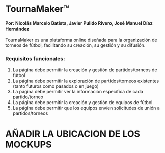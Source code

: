 # TournaMaker™
#### Por: Nicolás Marcelo Batista, Javier Pulido Rivero, José Manuel Díaz Hernández

TournaMaker es una plataforma online diseñada para la organización de torneos de fútbol, facilitando su creación, su gestión y su difusión.

### Requisitos funcionales:

1. La página debe permitir la creación y gestión de partidos/torneos de fútbol
2. La página debe permitir la exploración de partidos/torneos existentes (tanto futuros como pasados o en juego)
3. La página debe permitir ver la información específica de cada partido/torneo
4. La página debe permitir la creación y gestión de equipos de fútbol.
5. La página debe permitir que los equipos envíen solicitudes de unión a partidos/torneos

# AÑADIR LA UBICACION DE LOS MOCKUPS
